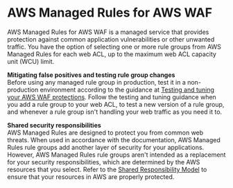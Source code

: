 # AWS Managed Rules for AWS WAF<a name="aws-managed-rule-groups"></a>

AWS Managed Rules for AWS WAF is a managed service that provides protection against common application vulnerabilities or other unwanted traffic\. You have the option of selecting one or more rule groups from AWS Managed Rules for each web ACL, up to the maximum web ACL capacity unit \(WCU\) limit\. 

**Mitigating false positives and testing rule group changes**  
Before using any managed rule group in production, test it in a non\-production environment according to the guidance at [Testing and tuning your AWS WAF protections](web-acl-testing.md)\. Follow the testing and tuning guidance when you add a rule group to your web ACL, to test a new version of a rule group, and whenever a rule group isn't handling your web traffic as you need it to\. 

**Shared security responsibilities**  
AWS Managed Rules are designed to protect you from common web threats\. When used in accordance with the documentation, AWS Managed Rules rule groups add another layer of security for your applications\. However, AWS Managed Rules rule groups aren't intended as a replacement for your security responsibilities, which are determined by the AWS resources that you select\. Refer to the [Shared Responsibility Model](https://aws.amazon.com/compliance/shared-responsibility-model/) to ensure that your resources in AWS are properly protected\. 